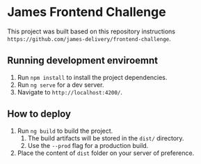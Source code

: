 # James Frontend Challenge

This project was built based on this repository instructions `https://github.com/james-delivery/frontend-challenge`.

## Running development enviroemnt

1. Run `npm install` to install the project dependencies.
2. Run `ng serve` for a dev server. 
3. Navigate to `http://localhost:4200/`. 

## How to deploy

1. Run `ng build` to build the project. 
    1. The build artifacts will be stored in the `dist/` directory. 
    1. Use the `--prod` flag for a production build.
2. Place the content of `dist` folder on your server of preference.
